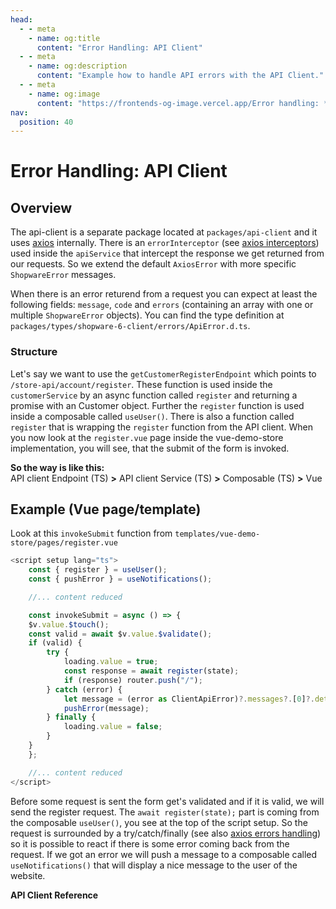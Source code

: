 ```yaml
---
head:
  - - meta
    - name: og:title
      content: "Error Handling: API Client"
  - - meta
    - name: og:description
      content: "Example how to handle API errors with the API Client."
  - - meta
    - name: og:image
      content: "https://frontends-og-image.vercel.app/Error handling: **API Client**.png?fontSize=110px"
nav:
  position: 40
---
```


# Error Handling: API Client

## Overview

The api-client is a separate package located at `packages/api-client` and it uses [axios](https://axios-http.com/) internally.
There is an `errorInterceptor` (see [axios interceptors](https://axios-http.com/docs/interceptors)) used inside the `apiService` that intercept the response we get returned from our requests. So we extend the default `AxiosError` with more specific `ShopwareError` messages.

When there is an error returend from a request you can expect at least the following fields: `message`, `code` and `errors` (containing an array with one or multiple `ShopwareError` objects). You can find the type definition at `packages/types/shopware-6-client/errors/ApiError.d.ts`.

### Structure
Let's say we want to use the `getCustomerRegisterEndpoint` which points to `/store-api/account/register`. These function is used inside the `customerService` by an async function called `register` and returning a promise with an Customer object. Further the `register` function is used inside a composable called `useUser()`. There is also a function called `register` that is wrapping the `register` function from the API client. When you now look at the `register.vue` page inside the vue-demo-store implementation, you will see, that the submit of the form is invoked.

__So the way is like this:__  
API client Endpoint (TS) **>** API client Service (TS) **>** Composable (TS) **>** Vue

## Example (Vue page/template)

Look at this `invokeSubmit` function from `templates/vue-demo-store/pages/register.vue`
```js
<script setup lang="ts">
    const { register } = useUser();
    const { pushError } = useNotifications();

    //... content reduced

    const invokeSubmit = async () => {
    $v.value.$touch();
    const valid = await $v.value.$validate();
    if (valid) {
        try {
            loading.value = true;
            const response = await register(state);
            if (response) router.push("/");
        } catch (error) {
            let message = (error as ClientApiError)?.messages?.[0]?.detail || "Something went wrong, please try again later";
            pushError(message);
        } finally {
            loading.value = false;
        }
    }
    };

    //... content reduced
</script>
```
Before some request is sent the form get's validated and if it is valid, we will send the register request. The `await register(state);` part is coming from the composable `useUser()`, you see at the top of the script setup.  So the request is surrounded by a try/catch/finally (see also [axios errors handling](https://axios-http.com/docs/handling_errors)) so it is possible to react if there is some error coming back from the request. If we got an error we will push a message to a composable called `useNotifications()` that will display a nice message to the user of the website. 

**API Client Reference**
<PageRef page="../../packages/api-client" title="API Client Reference" sub="Package reference with all services" />